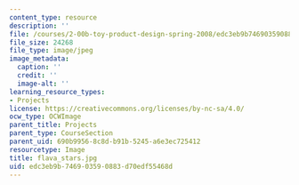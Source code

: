 ```yaml
---
content_type: resource
description: ''
file: /courses/2-00b-toy-product-design-spring-2008/edc3eb9b746903590883d70edf55468d_flava_stars.jpg
file_size: 24268
file_type: image/jpeg
image_metadata:
  caption: ''
  credit: ''
  image-alt: ''
learning_resource_types:
- Projects
license: https://creativecommons.org/licenses/by-nc-sa/4.0/
ocw_type: OCWImage
parent_title: Projects
parent_type: CourseSection
parent_uid: 690b9956-8c8d-b91b-5245-a6e3ec725412
resourcetype: Image
title: flava_stars.jpg
uid: edc3eb9b-7469-0359-0883-d70edf55468d
---
```

